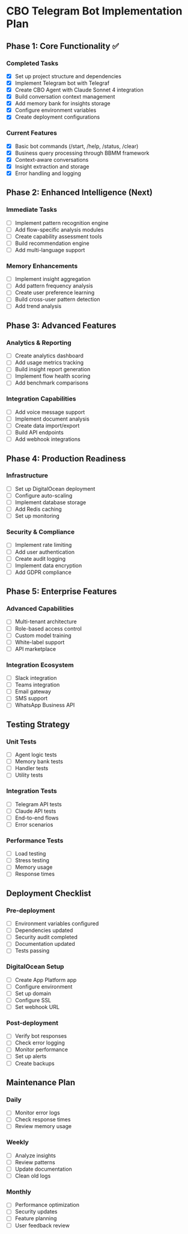 # CBO Telegram Bot Implementation Plan

## Phase 1: Core Functionality ✅

### Completed Tasks
- [x] Set up project structure and dependencies
- [x] Implement Telegram bot with Telegraf
- [x] Create CBO Agent with Claude Sonnet 4 integration
- [x] Build conversation context management
- [x] Add memory bank for insights storage
- [x] Configure environment variables
- [x] Create deployment configurations

### Current Features
- [x] Basic bot commands (/start, /help, /status, /clear)
- [x] Business query processing through BBMM framework
- [x] Context-aware conversations
- [x] Insight extraction and storage
- [x] Error handling and logging

## Phase 2: Enhanced Intelligence (Next)

### Immediate Tasks
- [ ] Implement pattern recognition engine
- [ ] Add flow-specific analysis modules
- [ ] Create capability assessment tools
- [ ] Build recommendation engine
- [ ] Add multi-language support

### Memory Enhancements
- [ ] Implement insight aggregation
- [ ] Add pattern frequency analysis
- [ ] Create user preference learning
- [ ] Build cross-user pattern detection
- [ ] Add trend analysis

## Phase 3: Advanced Features

### Analytics & Reporting
- [ ] Create analytics dashboard
- [ ] Add usage metrics tracking
- [ ] Build insight report generation
- [ ] Implement flow health scoring
- [ ] Add benchmark comparisons

### Integration Capabilities
- [ ] Add voice message support
- [ ] Implement document analysis
- [ ] Create data import/export
- [ ] Build API endpoints
- [ ] Add webhook integrations

## Phase 4: Production Readiness

### Infrastructure
- [ ] Set up DigitalOcean deployment
- [ ] Configure auto-scaling
- [ ] Implement database storage
- [ ] Add Redis caching
- [ ] Set up monitoring

### Security & Compliance
- [ ] Implement rate limiting
- [ ] Add user authentication
- [ ] Create audit logging
- [ ] Implement data encryption
- [ ] Add GDPR compliance

## Phase 5: Enterprise Features

### Advanced Capabilities
- [ ] Multi-tenant architecture
- [ ] Role-based access control
- [ ] Custom model training
- [ ] White-label support
- [ ] API marketplace

### Integration Ecosystem
- [ ] Slack integration
- [ ] Teams integration
- [ ] Email gateway
- [ ] SMS support
- [ ] WhatsApp Business API

## Testing Strategy

### Unit Tests
- [ ] Agent logic tests
- [ ] Memory bank tests
- [ ] Handler tests
- [ ] Utility tests

### Integration Tests
- [ ] Telegram API tests
- [ ] Claude API tests
- [ ] End-to-end flows
- [ ] Error scenarios

### Performance Tests
- [ ] Load testing
- [ ] Stress testing
- [ ] Memory usage
- [ ] Response times

## Deployment Checklist

### Pre-deployment
- [ ] Environment variables configured
- [ ] Dependencies updated
- [ ] Security audit completed
- [ ] Documentation updated
- [ ] Tests passing

### DigitalOcean Setup
- [ ] Create App Platform app
- [ ] Configure environment
- [ ] Set up domain
- [ ] Configure SSL
- [ ] Set webhook URL

### Post-deployment
- [ ] Verify bot responses
- [ ] Check error logging
- [ ] Monitor performance
- [ ] Set up alerts
- [ ] Create backups

## Maintenance Plan

### Daily
- [ ] Monitor error logs
- [ ] Check response times
- [ ] Review memory usage

### Weekly
- [ ] Analyze insights
- [ ] Review patterns
- [ ] Update documentation
- [ ] Clean old logs

### Monthly
- [ ] Performance optimization
- [ ] Security updates
- [ ] Feature planning
- [ ] User feedback review